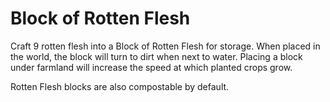 # Block of Rotten Flesh

Craft 9 rotten flesh into a Block of Rotten Flesh for storage.  When placed in the world, the block will turn to dirt when next to water.  Placing a block under farmland will increase the speed at which planted crops grow.

Rotten Flesh blocks are also compostable by default.